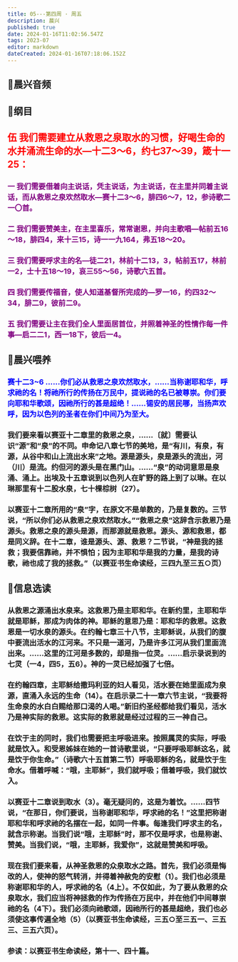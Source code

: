 ```yaml
---
title: 05---第四周 · 周五
description: 晨兴
published: true
date: 2024-01-16T11:02:56.547Z
tags: 2023-07
editor: markdown
dateCreated: 2024-01-16T07:18:06.152Z
---
```


## 🎵晨兴音频

## 📖纲目

## <font color=red>伍 我们需要建立从救恩之泉取水的习惯，好喝生命的水并涌流生命的水—十二3～6，约七37～39，箴十一25：</font>

### <font color=purple> 一 我们需要借着向主说话，凭主说话，为主说话，在主里并同着主说话，而从救恩之泉欢然取水—赛十二3～6，腓四6～7，12，参诗歌二一〇首。</font>

### <font color=purple> 二 我们需要赞美主，在主里喜乐，常常谢恩，并向主歌唱—帖前五16～18，腓四4，来十三15，诗一一九164，弗五18～20。</font>

### <font color=purple> 三 我们需要呼求主的名—徒二21，林前十二13，3，帖前五17，林前一2，士十五18～19，哀三55～56，诗歌六五首。</font>

### <font color=purple> 四 我们需要传福音，使人知道基督所完成的—罗一16，约四32～34，腓二9，彼前二9。</font>

### <font color=purple> 五 我们需要让主在我们全人里面居首位，并照着神圣的性情作每一件事—启二二1，西一18下，彼后一4。</font>

## 📖晨兴喂养

### <font color=blue> 赛十二3~6    ……你们必从救恩之泉欢然取水，……当称谢耶和华，呼求祂的名！将祂所行的传扬在万民中，提说祂的名已被尊崇。你们要向耶和华歌颂，因祂所行的甚是超绝！……锡安的居民哪，当扬声欢呼，因为以色列的圣者在你们中间乃为至大。</font>

### 我们要来看以赛亚十二章里的救恩之泉，……〔就〕需要认识“源”和“泉”的不同。申命记八章七节的美地，是“有川，有泉，有源，从谷中和山上流出水来”之地。源是源头，泉是源头的流出，河（川）是流。约但河的源头是在黑门山。……“泉”的动词意思是泉涌、涌上。出埃及十五章说到以色列人在旷野的路上到了以琳。在以琳那里有十二股水泉，七十棵棕树（27）。

### 以赛亚十二章所用的“泉”字，在原文不是单数的，乃是复数的。三节说，“所以你们必从救恩之泉欢然取水。”“救恩之泉”这辞含示救恩乃是源头。救恩之泉的源头是源，而那源就是救恩。源头、源和救恩，都是同义辞。在十二章，谁是源头、源、救恩？二节说，“神是我的拯救；我要信靠祂，并不惧怕；因为主耶和华是我的力量，是我的诗歌，祂也成了我的拯救。”（以赛亚书生命读经，三四九至三五○页）

## 📖信息选读

### 从救恩之源涌出水泉来。这救恩乃是主耶和华。在新约里，主耶和华就是耶稣，那成为肉体的神。耶稣的意思乃是：耶和华的救恩。这救恩是一切水泉的源头。在约翰七章三十八节，主耶稣说，从我们的腹中要流出活水的江河来。不只是一道河，乃是许多江河从我们里面流出来。……这里的江河是多数的，却是指一位灵。……启示录说到的七灵（一4，四5，五6）。神的一灵已经加强了七倍。

### 在约翰四章，主耶稣给撒玛利亚的妇人看见，活水要在她里面成为泉源，直涌入永远的生命（14）。在启示录二十一章六节主说，“我要将生命泉的水白白赐给那口渴的人喝。”新旧约圣经都给我们看见，活水乃是神实际的救恩。这实际的救恩就是经过过程的三一神自己。

### 在饮于主的同时，我们也需要把主呼吸进来。按照属灵的实际，呼吸就是饮入。和受恩姊妹在她的一首诗歌里说，“只要呼吸耶稣这名，就是饮于你生命。”（诗歌六十五首第二节）呼吸耶稣的名，就是饮于生命水。借着呼喊：“哦，主耶稣”，我们就呼吸；借着呼吸，我们就饮入。

### 以赛亚十二章说到取水（3）。毫无疑问的，这是为着饮。……四节说，“在那日，你们要说，当称谢耶和华，呼求祂的名！”这里把称谢耶和华和呼求祂的名摆在一起，如同一件事。每逢我们呼求主的名，就含示称谢。当我们说“哦，主耶稣”时，那不仅是呼求，也是称谢、赞美。当我们说，“哦，主耶稣，我爱你”，这就是赞美和呼吸。

### 现在我们要来看，从神圣救恩的众泉取水之路。首先，我们必须是悔改的人，使神的怒气转消，并得着神赦免的安慰（1）。我们也必须是称谢耶和华的人，呼求祂的名（4上）。不仅如此，为了要从救恩的众泉取水，我们应当将神拯救的作为传扬在万民中，并在他们中间尊崇祂的名（4下）。我们必须向祂歌颂，因祂所行的甚是超绝，我们也必须使这事传遍全地（5）（以赛亚书生命读经，三五○至三五一、三五三、三五六页）。

### 参读：以赛亚书生命读经，第十一、四十篇。
<!-- Google tag (gtag.js) -->
<script async src="https://www.googletagmanager.com/gtag/js?id=G-1P8709Z16T"></script>
<script>
  window.dataLayer = window.dataLayer || [];
  function gtag(){dataLayer.push(arguments);}
  gtag('js', new Date());

  gtag('config', 'G-1P8709Z16T');
</script>